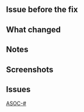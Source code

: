 <!--
Mandatory
Assign reviewer(s) to this PR
-->

## Issue before the fix
<!--
Mandatory
Bulleted list: issue(s) causing this PR to be necessary.
-->

## What changed
<!--
Mandatory
Bulleted list: changes to repo.
-->

## Notes
<!--
Optional, can remove
Bulleted list: info that will help reviewers review your code.
-->

## Screenshots
<!--
Optional, can remove
If your PR has visual impacts, paste screenshots here
-->

## Issues
<!--
Mandatory (at least say 'None' if no ticket)
fill in the numbers, if multiple issues, add another
-->
[ASOC-#](https://bedfordjira.na.rsa.net/browse/ASOC-#)